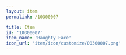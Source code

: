```yaml
---
layout: item
permalink: /10300007

title: Item
id: '10300007'
item_name: 'Haughty Face'
icon_url: 'item/icon/customize/00300007.png'
---
```

